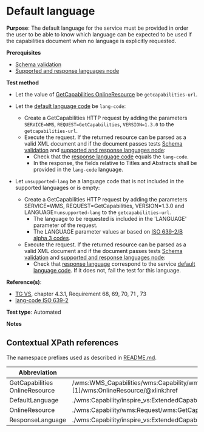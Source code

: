 # Default language

**Purpose**: The default language for the service must be provided in order the user to be able to know which language can be expected to be used if the capabilities document when no language is explicitly requested. 

**Prerequisites**

* [Schema validation](./schema-validation)
* [Supported and response languages node](./supported-and-response-languages-node)

**Test method**

* Let the value of [GetCapabilities OnlineResource](#getcap-href) be ```getcapabilities-url```.
* Let the [default language code](#default-language) be ```lang-code```:
  * Create a GetCapabilities HTTP request by adding the parameters ```SERVICE=WMS```, ```REQUEST=GetCapabilities```, ```VERSION=1.3.0``` to the ```getcapabilities-url```.
  * Execute the request. If the returned resource can be parsed as a valid XML document and if the document passes tests [Schema validation](./schema-validation) and [supported and response languages node](./supported-and-response-languages-node):
    * Check that the [response language code](#response-language) equals the ```lang-code```.
    * In the response, the fields relative to Titles and Abstracts shall be provided in the ```lang-code``` language.
  

* Let ```unsupported-lang``` be a language code that is not included in the supported languages or is empty:
  * Create a GetCapabilities HTTP request by adding the parameters SERVICE=WMS, REQUEST=GetCapabilities, VERSION=1.3.0 and LANGUAGE=```unsupported-lang``` to the ```getcapabilities-url```. 
    * The language to be requested is included in the 'LANGUAGE' parameter of the request.
    * The LANGUAGE parameter values ar based on [ISO 639-2/B alpha 3 codes](https://www.loc.gov/standards/iso639-2/php/code_list.php).
  * Execute the request. If the returned resource can be parsed as a valid XML document and if the document passes tests [Schema validation](./schema-validation) and [supported and response languages node](./supported-and-response-languages-node):
    * Check that [response language](#response-language) correspond to the service [default language code](#default-language). If it does not, fail the test for this language.


**Reference(s)**:

* [TG VS](./README#ref_TG_VS), chapter 4.3.1, Requirement 68, 69, 70, 71 , 73
* [lang-code ISO 639-2](https://www.loc.gov/standards/iso639-2/php/code_list.php)

**Test type**: Automated

**Notes**

## Contextual XPath references

The namespace prefixes used as described in [README.md](./README#namespaces).

Abbreviation                                               |  XPath expression (relative to wms:WMS_Capabilities)
---------------------------------------------------------- | -------------------------------------------------------------------------
GetCapabilities OnlineResource <a name="getcap-href"></a> | /wms:WMS_Capabilities/wms:Capability/wms:Request/wms:GetCapabilities/wms:DCPType/wms:HTTP/(wms:Get&#124;wms:Post)[1]/wms:OnlineResource/@xlink:href
DefaultLanguage <a name="default-language"></a>   | ./wms:Capability/inspire_vs:ExtendedCapabilities[1]/inspire_common:SupportedLanguages/inspire_common:DefaultLanguage/inspire_common:Language
OnlineResource <a name="getcap-href"></a> | ./wms:Capability/wms:Request/wms:GetCapabilities/wms:DCPType/wms:HTTP/(wms:Get&#124;wms:Post)[1]/wms:OnlineResource/@xlink:href
ResponseLanguage <a name="response-language"></a>   | ./wms:Capability/inspire_vs:ExtendedCapabilities[1]/inspire_common:ResponseLanguage/inspire_common:Language
